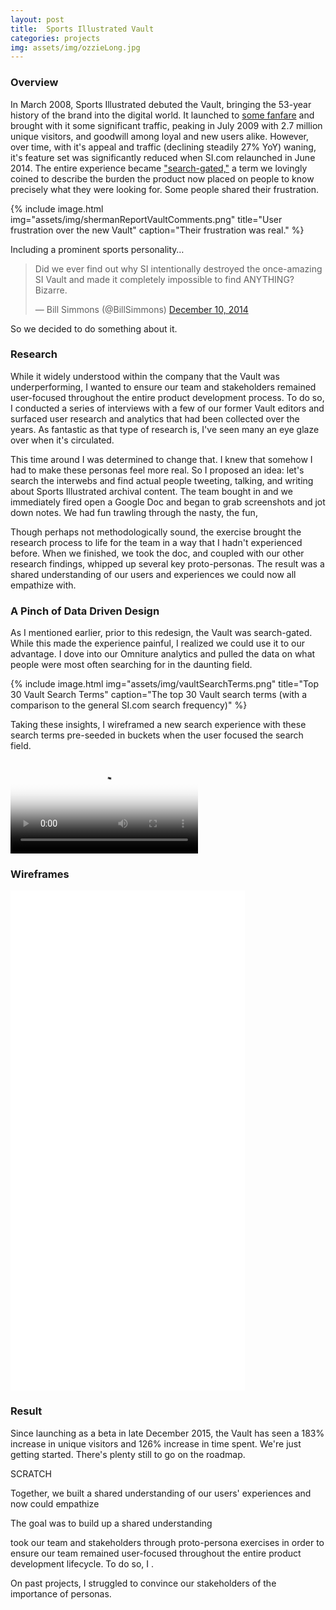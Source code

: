 ```yaml
---
layout: post
title:  Sports Illustrated Vault
categories: projects
img: assets/img/ozzieLong.jpg
---
```


### Overview
In March 2008, Sports Illustrated debuted the Vault, bringing the 53-year history of the brand into the digital world. It launched to [some fanfare](http://www.nytimes.com/2008/03/17/business/media/17mags.html?_r=0) and brought with it some significant traffic, peaking in July 2009 with 2.7 million unique visitors, and goodwill among loyal and new users alike. However, over time, with it's appeal and traffic (declining steadily 27% YoY) waning, it's feature set was significantly reduced when SI.com relaunched in June 2014. The entire experience became ["search-gated,"](https://web.archive.org/web/20140819044458/http://www.si.com/vault) a term we lovingly coined to describe the burden the product now placed on people to know precisely what they were looking for. Some people shared their frustration.

{% include image.html img="assets/img/shermanReportVaultComments.png" title="User frustration over the new Vault" caption="Their frustration was real." %}

Including a prominent sports personality…
<blockquote class="twitter-tweet" data-lang="en"><p lang="en" dir="ltr">Did we ever find out why SI intentionally destroyed the once-amazing SI Vault and made it completely impossible to find ANYTHING? Bizarre.</p>&mdash; Bill Simmons (@BillSimmons) <a href="https://twitter.com/BillSimmons/status/542703982188044288">December 10, 2014</a></blockquote>
<script async src="//platform.twitter.com/widgets.js" charset="utf-8"></script>

So we decided to do something about it.

### Research
While it widely understood within the company that the Vault was underperforming, I wanted to ensure our team and stakeholders remained user-focused throughout the entire product development process. To do so, I conducted a series of interviews with a few of our former Vault editors and surfaced user research and analytics that had been collected over the years. As fantastic as that type of research is, I've seen many an eye glaze over when it's circulated.

This time around I was determined to change that. I knew that somehow I had to make these personas feel more real. So I proposed an idea: let's search the interwebs and find actual people tweeting, talking, and writing about Sports Illustrated archival content. The team bought in and we immediately fired open a Google Doc and began to grab screenshots and jot down notes. We had fun trawling through the nasty, the fun,

Though perhaps not methodologically sound, the exercise brought the research process to life for the team in a way that I hadn't experienced before. When we finished, we took the doc, and coupled with our other research findings, whipped up several key proto-personas. The result was a shared understanding of our users and experiences we could now all empathize with.

### A Pinch of Data Driven Design
As I mentioned earlier, prior to this redesign, the Vault was search-gated. While this made the experience painful, I realized we could use it to our advantage. I dove into our Omniture analytics and pulled the data on what people were most often searching for in the daunting field.

{% include image.html img="assets/img/vaultSearchTerms.png" title="Top 30 Vault Search Terms" caption="The top 30 Vault search terms (with a comparison to the general SI.com search frequency)" %}

Taking these insights, I wireframed a new search experience with these search terms pre-seeded in buckets when the user focused the search field.

<video class="screencap" src="/assets/videos/vaultSearchSeeding.mp4" poster="/assets/img/vaultSearchTermsPoster.png" loop controls></video>

### Wireframes
<iframe width="375" height="800" src="//invis.io/5V7LMDIWP" frameborder="0" allowfullscreen></iframe>  

### Result
Since launching as a beta in late December 2015, the Vault has seen a 183% increase in unique visitors and 126% increase in time spent. We're just getting started. There's plenty still to go on the roadmap.










SCRATCH

Together, we built a shared understanding of our users' experiences and now could empathize

The goal was to build up a shared understanding


took our team and stakeholders through proto-persona exercises in order to ensure our team remained user-focused throughout the entire product development lifecycle. To do so, I .

On past projects, I struggled to convince our stakeholders of the importance of personas.
